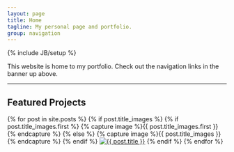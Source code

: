 ```yaml
---
layout: page
title: Home
tagline: My personal page and portfolio.
group: navigation
---
```

{% include JB/setup %}

This website is home to my portfolio. Check out the navigation links in the banner up above.

<hr>

Featured Projects
-----------------

<div>
  {% for post in site.posts %}
    {% if post.title_images %}
      {% if post.title_images.first %}
        {% capture image %}{{ post.title_images.first }}{% endcapture %}
      {% else %}
        {% capture image %}{{ post.title_images }}{% endcapture %}
      {% endif %}
      <a href="{{ post.url }}"><img src="{{ image }}" class="featured-image" title="{{ post.title }}"></a>
    {% endif %}
  {% endfor %}
</div>
